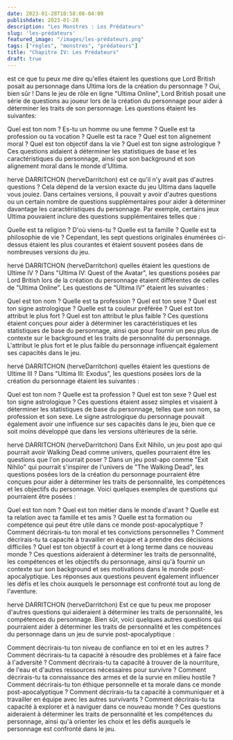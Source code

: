 ```yaml
---
date: 2023-01-28T10:58:08-04:00
publishdate: 2023-01-28
description: "Les Monstres : Les Prédateurs"
slug: 'les-prédateurs'
featured_image: "/images/les-prédateurs.png"
tags: ["règles", "monstres", "prédateurs"]
title: "Chapitre IV: Les Prédateurs"
draft: true
---
```


est ce que tu peux me dire qu'elles étaient les questions que Lord British posait au personnage dans Ultima lors de la création du personnage ?
Oui, bien sûr ! Dans le jeu de rôle en ligne "Ultima Online", Lord British posait une série de questions au joueur lors de la création du personnage pour aider à déterminer les traits de son personnage. Les questions étaient les suivantes:

Quel est ton nom ?
Es-tu un homme ou une femme ?
Quelle est ta profession ou ta vocation ?
Quelle est ta race ?
Quel est ton alignement moral ?
Quel est ton objectif dans la vie ?
Quel est ton signe astrologique ?
Ces questions aidaient à déterminer les statistiques de base et les caractéristiques du personnage, ainsi que son background et son alignement moral dans le monde d'Ultima.




hervé DARRITCHON (herveDarritchon)
est ce qu'il n'y avait pas d'autres questions ?
Cela dépend de la version exacte du jeu Ultima dans laquelle vous jouiez. Dans certaines versions, il pouvait y avoir d'autres questions ou un certain nombre de questions supplémentaires pour aider à déterminer davantage les caractéristiques du personnage. Par exemple, certains jeux Ultima pouvaient inclure des questions supplémentaires telles que :

Quelle est ta religion ?
D'où viens-tu ?
Quelle est ta famille ?
Quelle est ta philosophie de vie ?
Cependant, les sept questions originales énumérées ci-dessus étaient les plus courantes et étaient souvent posées dans de nombreuses versions du jeu.




hervé DARRITCHON (herveDarritchon)
quelles étaient les questions de Ultime IV ?
Dans "Ultima IV: Quest of the Avatar", les questions posées par Lord British lors de la création du personnage étaient différentes de celles de "Ultima Online". Les questions de "Ultima IV" étaient les suivantes :

Quel est ton nom ?
Quelle est ta profession ?
Quel est ton sexe ?
Quel est ton signe astrologique ?
Quelle est ta couleur préférée ?
Quel est ton attribut le plus fort ?
Quel est ton attribut le plus faible ?
Ces questions étaient conçues pour aider à déterminer les caractéristiques et les statistiques de base du personnage, ainsi que pour fournir un peu plus de contexte sur le background et les traits de personnalité du personnage. L'attribut le plus fort et le plus faible du personnage influençait également ses capacités dans le jeu.




hervé DARRITCHON (herveDarritchon)
quelles étaient les questions de Ultime III ?
Dans "Ultima III: Exodus", les questions posées lors de la création du personnage étaient les suivantes :

Quel est ton nom ?
Quelle est ta profession ?
Quel est ton sexe ?
Quel est ton signe astrologique ?
Ces questions étaient assez simples et visaient à déterminer les statistiques de base du personnage, telles que son nom, sa profession et son sexe. Le signe astrologique du personnage pouvait également avoir une influence sur ses capacités dans le jeu, bien que ce soit moins développé que dans les versions ultérieures de la série.




hervé DARRITCHON (herveDarritchon)
Dans Exit Nihilo, un jeu post apo qui pourrait avoir Walking Dead comme univers, quelles pourraient être les questions que l'on pourrait poser ?
Dans un jeu post-apo comme "Exit Nihilo" qui pourrait s'inspirer de l'univers de "The Walking Dead", les questions posées lors de la création du personnage pourraient être conçues pour aider à déterminer les traits de personnalité, les compétences et les objectifs du personnage. Voici quelques exemples de questions qui pourraient être posées :

Quel est ton nom ?
Quel est ton métier dans le monde d'avant ?
Quelle est ta relation avec ta famille et tes amis ?
Quelle est ta formation ou compétence qui peut être utile dans ce monde post-apocalyptique ?
Comment décrirais-tu ton moral et tes convictions personnelles ?
Comment décrirais-tu ta capacité à travailler en équipe et à prendre des décisions difficiles ?
Quel est ton objectif à court et à long terme dans ce nouveau monde ?
Ces questions aideraient à déterminer les traits de personnalité, les compétences et les objectifs du personnage, ainsi qu'à fournir un contexte sur son background et ses motivations dans le monde post-apocalyptique. Les réponses aux questions peuvent également influencer les défis et les choix auxquels le personnage est confronté tout au long de l'aventure.




hervé DARRITCHON (herveDarritchon)
Est ce que tu peux me proposer d'autres questions qui aideraient à déterminer les traits de personnalité, les compétences du personnage.
Bien sûr, voici quelques autres questions qui pourraient aider à déterminer les traits de personnalité et les compétences du personnage dans un jeu de survie post-apocalyptique :

Comment décrirais-tu ton niveau de confiance en toi et en les autres ?
Comment décrirais-tu ta capacité à résoudre des problèmes et à faire face à l'adversité ?
Comment décrirais-tu ta capacité à trouver de la nourriture, de l'eau et d'autres ressources nécessaires pour survivre ?
Comment décrirais-tu ta connaissance des armes et de la survie en milieu hostile ?
Comment décrirais-tu ton éthique personnelle et ta morale dans ce monde post-apocalyptique ?
Comment décrirais-tu ta capacité à communiquer et à travailler en équipe avec les autres survivants ?
Comment décrirais-tu ta capacité à explorer et à naviguer dans ce nouveau monde ?
Ces questions aideraient à déterminer les traits de personnalité et les compétences du personnage, ainsi qu'à orienter les choix et les défis auxquels le personnage est confronté dans le jeu.
